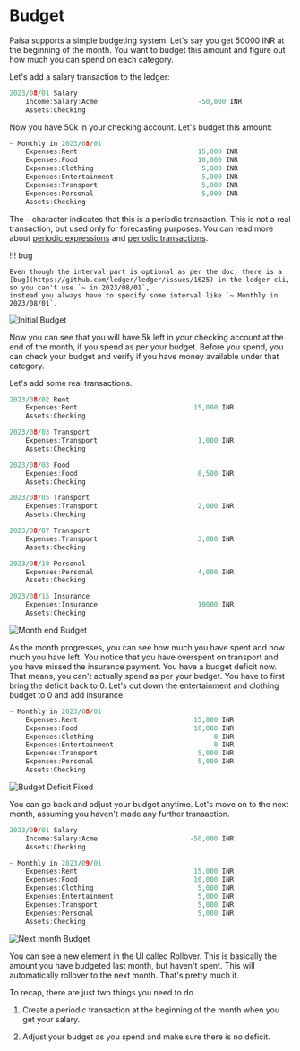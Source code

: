 # Budget

Paisa supports a simple budgeting system. Let's say you get 50000 INR
at the beginning of the month. You want to budget this amount and
figure out how much you can spend on each category.

Let's add a salary transaction to the ledger:

```go
2023/08/01 Salary
    Income:Salary:Acme                         -50,000 INR
    Assets:Checking
```

Now you have 50k in your checking account. Let's budget this amount:

```go
~ Monthly in 2023/08/01
    Expenses:Rent                              15,000 INR
    Expenses:Food                              10,000 INR
    Expenses:Clothing                           5,000 INR
    Expenses:Entertainment                      5,000 INR
    Expenses:Transport                          5,000 INR
    Expenses:Personal                           5,000 INR
    Assets:Checking
```

The `~` character indicates that this is a periodic transaction. This
is not a real transaction, but used only for forecasting purposes. You
can read more about [periodic expressions](https://ledger-cli.org/doc/ledger3.html#Period-Expressions) and [periodic transactions](https://ledger-cli.org/doc/ledger3.html#Budgeting-and-Forecasting).

!!! bug

    Even though the interval part is optional as per the doc, there is a
    [bug](https://github.com/ledger/ledger/issues/1625) in the ledger-cli, so you can't use `~ in 2023/08/01`,
    instead you always have to specify some interval like `~ Monthly in 2023/08/01`.

![Initial Budget](/images/budget-1.png)

Now you can see that you will have 5k left in your checking account at
the end of the month, if you spend as per your budget. Before you
spend, you can check your budget and verify if you have money
available under that category.

Let's add some real transactions.

```go
2023/08/02 Rent
    Expenses:Rent                             15,000 INR
    Assets:Checking

2023/08/03 Transport
    Expenses:Transport                         1,000 INR
    Assets:Checking

2023/08/03 Food
    Expenses:Food                              8,500 INR
    Assets:Checking

2023/08/05 Transport
    Expenses:Transport                         2,000 INR
    Assets:Checking

2023/08/07 Transport
    Expenses:Transport                         3,000 INR
    Assets:Checking

2023/08/10 Personal
    Expenses:Personal                          4,000 INR
    Assets:Checking

2023/08/15 Insurance
    Expenses:Insurance                         10000 INR
    Assets:Checking
```

![Month end Budget](/images/budget-2.png)

As the month progresses, you can see how much you have spent and how
much you have left. You notice that you have overspent on transport
and you have missed the insurance payment. You have a budget deficit
now. That means, you can't actually spend as per your budget. You have
to first bring the deficit back to 0. Let's cut down the entertainment
and clothing budget to 0 and add insurance.

```go
~ Monthly in 2023/08/01
    Expenses:Rent                             15,000 INR
    Expenses:Food                             10,000 INR
    Expenses:Clothing                              0 INR
    Expenses:Entertainment                         0 INR
    Expenses:Transport                         5,000 INR
    Expenses:Personal                          5,000 INR
    Assets:Checking
```

![Budget Deficit Fixed](/images/budget-3.png)

You can go back and adjust your budget anytime. Let's move on to the
next month, assuming you haven't made any further transaction.

```go
2023/09/01 Salary
    Income:Salary:Acme                       -50,000 INR
    Assets:Checking

~ Monthly in 2023/09/01
    Expenses:Rent                             15,000 INR
    Expenses:Food                             10,000 INR
    Expenses:Clothing                          5,000 INR
    Expenses:Entertainment                     5,000 INR
    Expenses:Transport                         5,000 INR
    Expenses:Personal                          5,000 INR
    Assets:Checking
```

![Next month Budget](/images/budget-4.png)

You can see a new element in the UI called Rollover. This is basically
the amount you have budgeted last month, but haven't spent. This will
automatically rollover to the next month. That's pretty much it.

To recap, there are just two things you need to do.

1) Create a periodic transaction at the beginning of the month when
you get your salary.

2) Adjust your budget as you spend and make sure there is no deficit.
